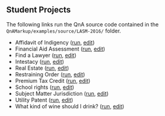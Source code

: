 ## Student Projects

The following links run the QnA source code contained in the `QnAMarkup/examples/source/LASM-2016/` folder. 

- Affidavit of Indigency ([run](http://www.qnamarkup.org/i/?source=http://colarusso.github.io/QnAMarkup/examples/source/LASM-2016/affidavit_of_indigency.txt), [edit](http://www.qnamarkup.org/?source=http://colarusso.github.io/QnAMarkup/examples/source/LASM-2016/affidavit_of_indigency.txt))
- Financial Aid Assessment ([run](http://www.qnamarkup.org/i/?source=http://colarusso.github.io/QnAMarkup/examples/source/LASM-2016/fin_aid.txt), [edit](http://www.qnamarkup.org/?source=http://colarusso.github.io/QnAMarkup/examples/source/LASM-2016/fin_aid.txt))
- Find a Lawyer ([run](http://www.qnamarkup.org/i/?source=http://colarusso.github.io/QnAMarkup/examples/source/LASM-2016/find_a_lawyer.txt), [edit](http://www.qnamarkup.org/?source=http://colarusso.github.io/QnAMarkup/examples/source/LASM-2016/find_a_lawyer.txt))
- Intestacy ([run](http://www.qnamarkup.org/i/?source=http://colarusso.github.io/QnAMarkup/examples/source/LASM-2016/intestacy_computer_homework.txt), [edit](http://www.qnamarkup.org/?source=http://colarusso.github.io/QnAMarkup/examples/source/LASM-2016/intestacy_computer_homework.txt))
- Real Estate ([run](http://www.qnamarkup.org/i/?source=http://colarusso.github.io/QnAMarkup/examples/source/LASM-2016/real_estate.txt), [edit](http://www.qnamarkup.org/?source=http://colarusso.github.io/QnAMarkup/examples/source/LASM-2016/real_estate.txt))
- Restraining Order ([run](http://www.qnamarkup.org/i/?source=http://colarusso.github.io/QnAMarkup/examples/source/LASM-2016/restraining_order.txt), [edit](http://www.qnamarkup.org/?source=http://colarusso.github.io/QnAMarkup/examples/source/LASM-2016/restraining_order.txt))
- Premium Tax Credit ([run](http://www.qnamarkup.org/i/?source=http://colarusso.github.io/QnAMarkup/examples/source/LASM-2016/premium_tax_credit.txt), [edit](http://www.qnamarkup.org/?source=http://colarusso.github.io/QnAMarkup/examples/source/LASM-2016/premium_tax_credit.txt))
- School rights ([run](http://www.qnamarkup.org/i/?source=http://colarusso.github.io/QnAMarkup/examples/source/LASM-2016/rights_school.txt), [edit](http://www.qnamarkup.org/?source=http://colarusso.github.io/QnAMarkup/examples/source/LASM-2016/rights_school.txt))
- Subject Matter Jurisdiction ([run](http://www.qnamarkup.org/i/?source=http://colarusso.github.io/QnAMarkup/examples/source/LASM-2016/subject_matter_jurisdiction.txt), [edit](http://www.qnamarkup.org/?source=http://colarusso.github.io/QnAMarkup/examples/source/LASM-2016/subject_matter_jurisdiction.txt))
- Utility Patent ([run](http://www.qnamarkup.org/i/?source=http://colarusso.github.io/QnAMarkup/examples/source/LASM-2016/utility_patent.txt), [edit](http://www.qnamarkup.org/?source=http://colarusso.github.io/QnAMarkup/examples/source/LASM-2016/utility_patent.txt))
- What kind of wine should I drink? ([run](http://www.qnamarkup.org/i/?source=http://colarusso.github.io/QnAMarkup/examples/source/LASM-2016/what_kind_of_wine.txt), [edit](http://www.qnamarkup.org/?source=http://colarusso.github.io/QnAMarkup/examples/source/LASM-2016/what_kind_of_wine.txt))
